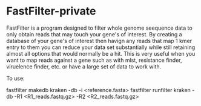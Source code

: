 # FastFilter-private

FastFilter is a program designed to filter whole genome seequence data to only obtain reads that may touch your gene's of interest. By creating a database of your gene's of interest then havign any reads that map 1 kmer entry to them you can reduce your data set substantially while still retaining almost all options that would normally be a hit. This is very useful when you want to map reads against a gene such as with mlst, resistance finder, viruelence finder, etc. or have a large set of data to work with.

To use:

fastfilter makedb kraken -db <database> -i <reference.fasta>
fastfilter runfilter kraken -db <database> -R1 <R1_reads.fastq.gz> -R2 <R2_reads.fastq.gz>
